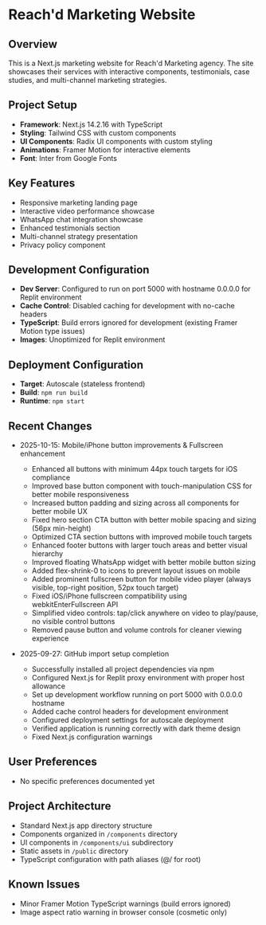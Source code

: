 # Reach'd Marketing Website

## Overview
This is a Next.js marketing website for Reach'd Marketing agency. The site showcases their services with interactive components, testimonials, case studies, and multi-channel marketing strategies.

## Project Setup
- **Framework**: Next.js 14.2.16 with TypeScript
- **Styling**: Tailwind CSS with custom components
- **UI Components**: Radix UI components with custom styling
- **Animations**: Framer Motion for interactive elements
- **Font**: Inter from Google Fonts

## Key Features
- Responsive marketing landing page
- Interactive video performance showcase
- WhatsApp chat integration showcase
- Enhanced testimonials section
- Multi-channel strategy presentation
- Privacy policy component

## Development Configuration
- **Dev Server**: Configured to run on port 5000 with hostname 0.0.0.0 for Replit environment
- **Cache Control**: Disabled caching for development with no-cache headers
- **TypeScript**: Build errors ignored for development (existing Framer Motion type issues)
- **Images**: Unoptimized for Replit environment

## Deployment Configuration
- **Target**: Autoscale (stateless frontend)
- **Build**: `npm run build`
- **Runtime**: `npm start`

## Recent Changes
- 2025-10-15: Mobile/iPhone button improvements & Fullscreen enhancement
  - Enhanced all buttons with minimum 44px touch targets for iOS compliance
  - Improved base button component with touch-manipulation CSS for better mobile responsiveness
  - Increased button padding and sizing across all components for better mobile UX
  - Fixed hero section CTA button with better mobile spacing and sizing (56px min-height)
  - Optimized CTA section buttons with improved mobile touch targets
  - Enhanced footer buttons with larger touch areas and better visual hierarchy
  - Improved floating WhatsApp widget with better mobile button sizing
  - Added flex-shrink-0 to icons to prevent layout issues on mobile
  - Added prominent fullscreen button for mobile video player (always visible, top-right position, 52px touch target)
  - Fixed iOS/iPhone fullscreen compatibility using webkitEnterFullscreen API
  - Simplified video controls: tap/click anywhere on video to play/pause, no visible control buttons
  - Removed pause button and volume controls for cleaner viewing experience

- 2025-09-27: GitHub import setup completion
  - Successfully installed all project dependencies via npm
  - Configured Next.js for Replit proxy environment with proper host allowance
  - Set up development workflow running on port 5000 with 0.0.0.0 hostname
  - Added cache control headers for development environment
  - Configured deployment settings for autoscale deployment
  - Verified application is running correctly with dark theme design
  - Fixed Next.js configuration warnings

## User Preferences
- No specific preferences documented yet

## Project Architecture
- Standard Next.js app directory structure
- Components organized in `/components` directory
- UI components in `/components/ui` subdirectory
- Static assets in `/public` directory
- TypeScript configuration with path aliases (@/ for root)

## Known Issues
- Minor Framer Motion TypeScript warnings (build errors ignored)
- Image aspect ratio warning in browser console (cosmetic only)